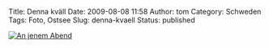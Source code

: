 Title: Denna kväll
Date: 2009-08-08 11:58
Author: tom
Category: Schweden
Tags: Foto, Ostsee
Slug: denna-kvaell
Status: published

[![An jenem
Abend](/pic/lilabat_s.jpg "An jenem Abend")](/pic/lilabat_l.jpg)

